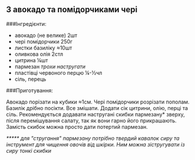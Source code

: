 З авокадо та помідорчиками чері
-------------------------------

###Інгредієнти:

- авокадо (не велике) 2шт
- чері помідорчики 250г
- листки базиліку ≈10шт
- оливкова олія 2стл
- цитрина ¼шт
- пармезан _трохи настругати_
- пластівці червоного перцю ¼-½чл
- сіль, перець


###Приготування:

Авокадо порізати на кубики ≈1см. Чері помідорчики розрізати пополам. Базилік дрібно посікти. Все змішати. Додати сік цитрини, олію, перці та сіль. Рекомендується додавати настругані скибки пармезану* зверху, після перемішування салату, так як вони гарно його прикрашають. Замість скибок можна просто дати потертий пармезан.



_***** для "стругання" пармезану потрібно твердий кавалок сиру та інструмент для чищення овочів від шкірки. Ним можна зістругувати із сиру тонкі скибки_